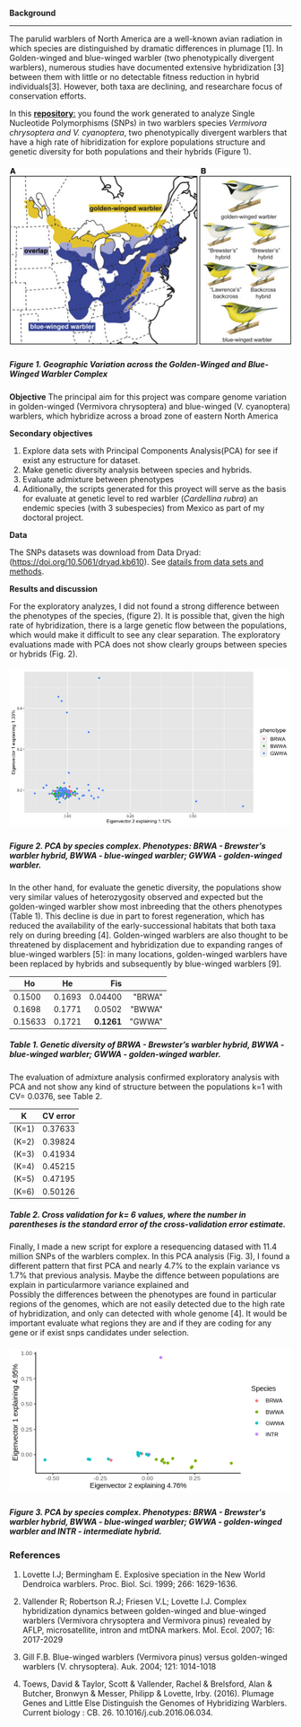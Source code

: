 **Background**

***
The parulid warblers of North America are a well-known avian radiation in which species are distinguished by dramatic differences in plumage [1]. In Golden-winged and blue-winged warbler (two phenotypically divergent warblers), numerous studies have documented extensive hybridization [3] between them with little or no detectable fitness reduction in hybrid individuals[3]. However, both taxa are declining, and researchare focus of conservation efforts.

In this [**repository**:](https://github.com/VeronicaGlez/Red_warbler_repo) you found the work generated to analyze Single Nucleotide Polymorphisms (SNPs) in two warblers species *Vermivora chrysoptera and  V. cyanoptera*, two phenotypically divergent warblers that have a high rate of hibridization for explore populations structure and genetic diversity for both populations and their hybrids (Figure 1).



##### <div align="center"> ![](gr1.jpeg) 

##### **Figure 1.**  Geographic Variation across the Golden-Winged and Blue-Winged Warbler Complex

**Objective**
The principal aim for this project was  compare genome variation in golden-winged (Vermivora chrysoptera) and blue-winged (V. cyanoptera) warblers, which hybridize across a broad zone of eastern North America  

**Secondary objectives**
1. Explore data sets with Principal Components Analysis(PCA) for see if exist any estructure for dataset.
2. Make genetic diversity analysis between species and hybrids.
3. Evaluate admixture between phenotypes 
4. Aditionally, the scripts generated for this proyect will serve as the basis for evaluate at genetic level to red warbler  (*Cardellina rubra*) an endemic species (with 3 subespecies) from Mexico as part of my doctoral project.

**Data**

The SNPs datasets was download from Data Dryad: (https://doi.org/10.5061/dryad.kb610).  See [datails from data sets and methods](https://github.com/VeronicaGlez/Red_warbler_repo).

**Results and discussion**

For the exploratory analyzes, I did not found a strong difference between the phenotypes of the species, (figure 2). It is possible that, given the high rate of hybridization, there is a large genetic flow between the populations, which would make it difficult to see any clear separation. The exploratory evaluations made with PCA does not show clearly groups between species or hybrids (Fig. 2).

##### <div align="center"> ![](pca_phenotype.png) 

##### **Figure 2.**  PCA by species complex. Phenotypes: BRWA - Brewster's warbler hybrid, BWWA - blue-winged warbler; GWWA - golden-winged warbler.


In the other hand, for evaluate the genetic diversity, the  populations show very similar values of heterozygosity observed and expected  but the golden-winged warbler show most inbreeding that the others phenotypes (Table 1). This decline is due in part to forest regeneration, which has reduced the availability of the early-successional habitats that both taxa rely on during breeding [4]. Golden-winged warblers are also thought to be threatened by displacement and hybridization due to expanding ranges of blue-winged warblers [5]: in many locations, golden-winged warblers have been replaced by hybrids and subsequently by blue-winged warblers [9].

| Ho     |      He  |   Fis  |        |
|--------|:--------:|------:|-------:|
| 0.1500 | 0.1693 | 0.04400 |"BRWA"  |
| 0.1698 |  0.1771| 0.0502  |"BWWA"  |
| 0.15633| 0.1721|**0.1261**| "GWWA" |

##### **Table 1.**  Genetic diversity of BRWA - Brewster’s warbler hybrid, BWWA - blue-winged warbler; GWWA - golden-winged warbler.

The evaluation of admixture analysis confirmed exploratory analysis with PCA  and not show any kind of structure between the populations k=1 with CV= 0.0376, see Table 2.

| K   |CV error |
|-----|:-------:|
|(K=1)| 0.37633 |
|(K=2)| 0.39824 |
|(K=3)| 0.41934 |
|(K=4)| 0.45215 |
|(K=5)| 0.47195 |
|(K=6)| 0.50126 |

##### **Table 2.**  Cross validation for k= 6 values, where the number in parentheses is the standard error of the cross-validation error estimate.

Finally, I made a new script for explore a resequencing datased with 11.4 million SNPs of the warblers complex. 
In this PCA analysis (Fig. 3), I  found a different pattern that first PCA and nearly 4.7% to the explain variance vs 1.7% that previous analysis. Maybe the diffence between populations are explain in particularmore variance explained and  
Possibly the differences between the phenotypes are found in particular regions of the genomes, which are not easily detected due to the high rate of hybridization, and only can detected with whole genome [4].
It would be important evaluate what regions they are and if they are coding for any gene or if exist snps  candidates under selection. 
 
  ##### <div align="center"> ![](pca_reseq_size.png) 
  
  ##### **Figure 3.**  PCA by species complex. Phenotypes: BRWA - Brewster's warbler hybrid, BWWA - blue-winged warbler; GWWA - golden-winged warbler and INTR - intermediate hybrid.
  
  
  
### References 
 1. Lovette I.J; Bermingham E.
  Explosive speciation in the New World Dendroica warblers.
  Proc. Biol. Sci. 1999; 266: 1629-1636.
  
2. Vallender R; Robertson R.J; Friesen V.L; Lovette I.J.
Complex hybridization dynamics between golden-winged and blue-winged warblers (Vermivora chrysoptera and Vermivora pinus) revealed by AFLP, microsatellite, intron and mtDNA markers.
Mol. Ecol. 2007; 16: 2017-2029

3. Gill F.B. Blue-winged warblers (Vermivora pinus) versus golden-winged warblers (V. chrysoptera).
Auk. 2004; 121: 1014-1018

4. Toews, David & Taylor, Scott & Vallender, Rachel & Brelsford, Alan & Butcher, Bronwyn & Messer, Philipp & Lovette, Irby. (2016). Plumage Genes and Little Else Distinguish the Genomes of Hybridizing Warblers. Current biology : CB. 26. 10.1016/j.cub.2016.06.034.
